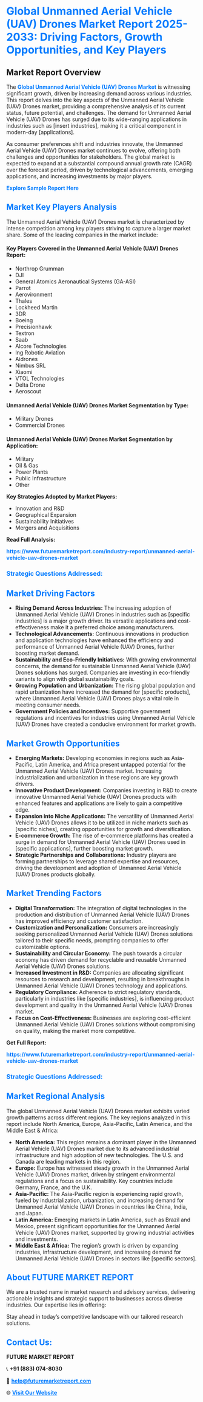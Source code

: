 <h1 style="color: #007BFF;">Global Unmanned Aerial Vehicle (UAV) Drones Market Report 2025-2033: Driving Factors, Growth Opportunities, and Key Players</h1>

<section id="overview">
<h2>Market Report Overview</h2>
<p>The <a href="https://www.futuremarketreport.com/industry-report/unmanned-aerial-vehicle-uav-drones-market" style="color: #007BFF; text-decoration: none;"><strong>Global Unmanned Aerial Vehicle (UAV) Drones Market</strong></a> is witnessing significant growth, driven by increasing demand across various industries. This report delves into the key aspects of the Unmanned Aerial Vehicle (UAV) Drones market, providing a comprehensive analysis of its current status, future potential, and challenges. The demand for Unmanned Aerial Vehicle (UAV) Drones has surged due to its wide-ranging applications in industries such as [insert industries], making it a critical component in modern-day [applications].</p>
<p>As consumer preferences shift and industries innovate, the Unmanned Aerial Vehicle (UAV) Drones market continues to evolve, offering both challenges and opportunities for stakeholders. The global market is expected to expand at a substantial compound annual growth rate (CAGR) over the forecast period, driven by technological advancements, emerging applications, and increasing investments by major players.</p>
</section>

<section id="overview">
<p><a href="https://www.futuremarketreport.com/request-sample/reportId=58638" style="color: #007BFF; text-decoration: none;"><strong>Explore Sample Report Here</strong></a></p>
</section>

<section id="key-players">
<h2 style="color: #007BFF;">Market Key Players Analysis</h2>
<p>The Unmanned Aerial Vehicle (UAV) Drones market is characterized by intense competition among key players striving to capture a larger market share. Some of the leading companies in the market include:</p>
<h4>Key Players Covered in the Unmanned Aerial Vehicle (UAV) Drones Report:</h4>
<ul><li>Northrop Grumman</li><li>DJI</li><li>General Atomics Aeronautical Systems (GA-ASI)</li><li>Parrot</li><li>Aerovironment</li><li>Thales</li><li>Lockheed Martin</li><li>3DR</li><li>Boeing</li><li>Precisionhawk</li><li>Textron</li><li>Saab</li><li>Alcore Technologies</li><li>Ing Robotic Aviation</li><li>Aidrones</li><li>Nimbus SRL</li><li>Xiaomi</li><li>VTOL Technologies</li><li>Delta Drone</li><li>Aeroscout</li></ul>
<h4>Unmanned Aerial Vehicle (UAV) Drones Market Segmentation by Type:</h4>
<ul><li>Military Drones</li><li>Commercial Drones</li></ul>

<h4>Unmanned Aerial Vehicle (UAV) Drones Market Segmentation by Application:</h4>
<ul><li>Military</li><li>Oil &amp; Gas</li><li>Power Plants</li><li>Public Infrastructure</li><li>Other</li></ul>
<p><strong>Key Strategies Adopted by Market Players:</strong></p>
<ul>
<li>Innovation and R&D</li>
<li>Geographical Expansion</li>
<li>Sustainability Initiatives</li>
<li>Mergers and Acquisitions</li>
</ul>
</section>

<section>
<p><strong>Read Full Analysis: </strong></p><a href="https://www.futuremarketreport.com/industry-report/unmanned-aerial-vehicle-uav-drones-market" style="color: #007BFF; text-decoration: none;"><strong>https://www.futuremarketreport.com/industry-report/unmanned-aerial-vehicle-uav-drones-market</strong></a>
<h3 style="color: #007BFF;">Strategic Questions Addressed:</h3>
</section>

<section id="driving-factors">
<h2 style="color: #007BFF;">Market Driving Factors</h2>
<ul>
<li><strong>Rising Demand Across Industries:</strong> The increasing adoption of Unmanned Aerial Vehicle (UAV) Drones in industries such as [specific industries] is a major growth driver. Its versatile applications and cost-effectiveness make it a preferred choice among manufacturers.</li>
<li><strong>Technological Advancements:</strong> Continuous innovations in production and application technologies have enhanced the efficiency and performance of Unmanned Aerial Vehicle (UAV) Drones, further boosting market demand.</li>
<li><strong>Sustainability and Eco-Friendly Initiatives:</strong> With growing environmental concerns, the demand for sustainable Unmanned Aerial Vehicle (UAV) Drones solutions has surged. Companies are investing in eco-friendly variants to align with global sustainability goals.</li>
<li><strong>Growing Population and Urbanization:</strong> The rising global population and rapid urbanization have increased the demand for [specific products], where Unmanned Aerial Vehicle (UAV) Drones plays a vital role in meeting consumer needs.</li>
<li><strong>Government Policies and Incentives:</strong> Supportive government regulations and incentives for industries using Unmanned Aerial Vehicle (UAV) Drones have created a conducive environment for market growth.</li>
</ul>
</section>

<section id="growth-opportunities">
<h2 style="color: #007BFF;">Market Growth Opportunities</h2>
<ul>
<li><strong>Emerging Markets:</strong> Developing economies in regions such as Asia-Pacific, Latin America, and Africa present untapped potential for the Unmanned Aerial Vehicle (UAV) Drones market. Increasing industrialization and urbanization in these regions are key growth drivers.</li>
<li><strong>Innovative Product Development:</strong> Companies investing in R&D to create innovative Unmanned Aerial Vehicle (UAV) Drones products with enhanced features and applications are likely to gain a competitive edge.</li>
<li><strong>Expansion into Niche Applications:</strong> The versatility of Unmanned Aerial Vehicle (UAV) Drones allows it to be utilized in niche markets such as [specific niches], creating opportunities for growth and diversification.</li>
<li><strong>E-commerce Growth:</strong> The rise of e-commerce platforms has created a surge in demand for Unmanned Aerial Vehicle (UAV) Drones used in [specific applications], further boosting market growth.</li>
<li><strong>Strategic Partnerships and Collaborations:</strong> Industry players are forming partnerships to leverage shared expertise and resources, driving the development and adoption of Unmanned Aerial Vehicle (UAV) Drones products globally.</li>
</ul>
</section>

<section id="trending-factors">
<h2 style="color: #007BFF;">Market Trending Factors</h2>
<ul>
<li><strong>Digital Transformation:</strong> The integration of digital technologies in the production and distribution of Unmanned Aerial Vehicle (UAV) Drones has improved efficiency and customer satisfaction.</li>
<li><strong>Customization and Personalization:</strong> Consumers are increasingly seeking personalized Unmanned Aerial Vehicle (UAV) Drones solutions tailored to their specific needs, prompting companies to offer customizable options.</li>
<li><strong>Sustainability and Circular Economy:</strong> The push towards a circular economy has driven demand for recyclable and reusable Unmanned Aerial Vehicle (UAV) Drones solutions.</li>
<li><strong>Increased Investment in R&D:</strong> Companies are allocating significant resources to research and development, resulting in breakthroughs in Unmanned Aerial Vehicle (UAV) Drones technology and applications.</li>
<li><strong>Regulatory Compliance:</strong> Adherence to strict regulatory standards, particularly in industries like [specific industries], is influencing product development and quality in the Unmanned Aerial Vehicle (UAV) Drones market.</li>
<li><strong>Focus on Cost-Effectiveness:</strong> Businesses are exploring cost-efficient Unmanned Aerial Vehicle (UAV) Drones solutions without compromising on quality, making the market more competitive.</li>
</ul>
</section>

<section>
<p><strong>Get Full Report: </strong></p><a href="https://www.futuremarketreport.com/industry-report/unmanned-aerial-vehicle-uav-drones-market" style="color: #007BFF; text-decoration: none;"><strong>https://www.futuremarketreport.com/industry-report/unmanned-aerial-vehicle-uav-drones-market</strong></a>
<h3 style="color: #007BFF;">Strategic Questions Addressed:</h3>
</section>


<section id="regional-analysis">
<h2 style="color: #007BFF;">Market Regional Analysis</h2>
<p>The global Unmanned Aerial Vehicle (UAV) Drones market exhibits varied growth patterns across different regions. The key regions analyzed in this report include North America, Europe, Asia-Pacific, Latin America, and the Middle East & Africa:</p>
<ul>
<li><strong>North America:</strong> This region remains a dominant player in the Unmanned Aerial Vehicle (UAV) Drones market due to its advanced industrial infrastructure and high adoption of new technologies. The U.S. and Canada are leading markets in this region.</li>
<li><strong>Europe:</strong> Europe has witnessed steady growth in the Unmanned Aerial Vehicle (UAV) Drones market, driven by stringent environmental regulations and a focus on sustainability. Key countries include Germany, France, and the U.K.</li>
<li><strong>Asia-Pacific:</strong> The Asia-Pacific region is experiencing rapid growth, fueled by industrialization, urbanization, and increasing demand for Unmanned Aerial Vehicle (UAV) Drones in countries like China, India, and Japan.</li>
<li><strong>Latin America:</strong> Emerging markets in Latin America, such as Brazil and Mexico, present significant opportunities for the Unmanned Aerial Vehicle (UAV) Drones market, supported by growing industrial activities and investments.</li>
<li><strong>Middle East & Africa:</strong> The region’s growth is driven by expanding industries, infrastructure development, and increasing demand for Unmanned Aerial Vehicle (UAV) Drones in sectors like [specific sectors].</li>
</ul>
</section>

<footer>
<h2 style="color: #007BFF;">About FUTURE MARKET REPORT</h2>
<p>We are a trusted name in market research and advisory services, delivering actionable insights and strategic support to businesses across diverse industries. Our expertise lies in offering:</p>

<p>Stay ahead in today’s competitive landscape with our tailored research solutions.</p>

<h2 style="color: #007BFF;">Contact Us:</h2>
<p><strong>FUTURE MARKET REPORT</strong></p>
<p>📞 <strong>+91 (883) 074-8030</strong></p>
<p>📧 <strong><a href="mailto:help@futuremarketreport.com" style="color: #007BFF;">help@futuremarketreport.com</a></strong></p>
<p>🌐 <strong><a href="https://www.futuremarketreport.com/" style="color: #007BFF;">Visit Our Website</a></strong></p>
</footer>
